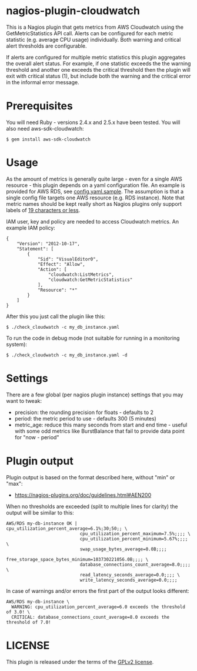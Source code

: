 # nagios-plugin-cloudwatch

This is a Nagios plugin that gets metrics from AWS Cloudwatch using the
GetMetricStatistics API call. Alerts can be configured for each metric
statistic (e.g. average CPU usage) individually. Both warning and critical
alert thresholds are configurable.

If alerts are configured for multiple metric statistics this plugin aggregates
the overall alert status. For example, if one statistic exceeds the the warning
threshold and another one exceeds the critical threshold then the plugin will
exit with critical status (1), but include both the warning and the critical
error in the informal error message.

# Prerequisites

You will need Ruby - versions 2.4.x and 2.5.x have been tested. You will also
need aws-sdk-cloudwatch:

    $ gem install aws-sdk-cloudwatch

# Usage

As the amount of metrics is generally quite large - even for a single AWS
resource - this plugin depends on a yaml configuration file. An example is
provided for AWS RDS, see [config.yaml.sample](config.yaml.sample). The
assumption is that a single config file targets one AWS resource (e.g. RDS
instance). Note that metric names should be kept really short as Nagios plugins
only support labels of [19 characters or less](https://nagios-plugins.org/doc/guidelines.html#AEN200).

IAM user, key and policy are needed to access Cloudwatch metrics. An
example IAM policy:

    {
        "Version": "2012-10-17",
        "Statement": [
            {
                "Sid": "VisualEditor0",
                "Effect": "Allow",
                "Action": [
                    "cloudwatch:ListMetrics",
                    "cloudwatch:GetMetricStatistics"
                ],
                "Resource": "*"
            }
        ]
    }

After this you just call the plugin like this:

    $ ./check_cloudwatch -c my_db_instance.yaml

To run the code in debug mode (not suitable for running in a monitoring
system):

    $ ./check_cloudwatch -c my_db_instance.yaml -d

# Settings

There are a few global (per nagios plugin instance) settings that you may want to tweak:

* precision: the rounding precision for floats - defaults to 2
* period: the metric period to use - defaults 300 (5 minutes)
* metric_age: reduce this many seconds from start and end time - useful with some odd metrics like BurstBalance that fail to provide data point for "now - period" 

# Plugin output

Plugin output is based on the format described here, without "min" or "max":

* https://nagios-plugins.org/doc/guidelines.html#AEN200

When no thresholds are exceeded (split to multiple lines for clarity) the
output will be similar to this:

    AWS/RDS my-db-instance OK | cpu_utilization_percent_average=6.1%;30;50;; \
                                cpu_utilization_percent_maximum=7.5%;;;; \
                                cpu_utilization_percent_minimum=5.67%;;;; \
                                swap_usage_bytes_average=0.0B;;;;
                                free_storage_space_bytes_minimum=103730221056.0B;;;; \
                                database_connections_count_average=8.0;;;; \
                                read_latency_seconds_average=0.0;;;; \
                                write_latency_seconds_average=0.0;;;;

In case of warnings and/or errors the first part of the output looks different:

    AWS/RDS my-db-instance \
      WARNING: cpu_utilization_percent_average=6.0 exceeds the threshold of 3.0! \
      CRITICAL: database_connections_count_average=8.0 exceeds the threshold of 7.0!

# LICENSE

This plugin is released under the terms of the [GPLv2 license](LICENSE).
